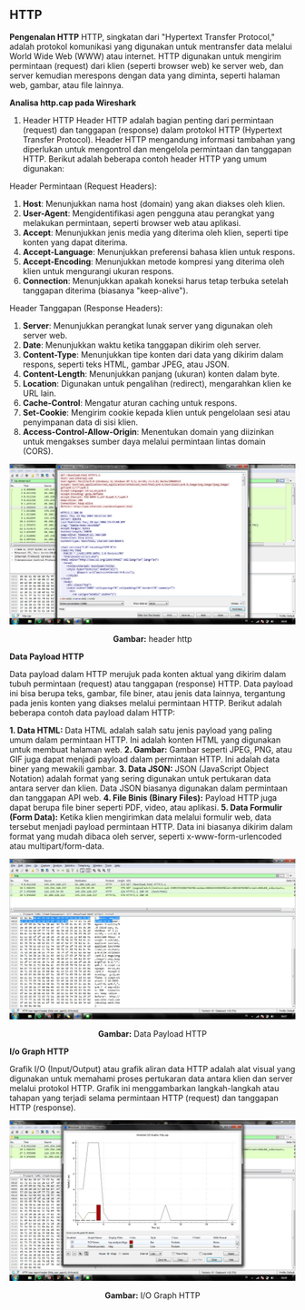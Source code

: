 ## HTTP
**Pengenalan HTTP**
HTTP, singkatan dari "Hypertext Transfer Protocol," adalah protokol komunikasi yang digunakan untuk mentransfer data melalui World Wide Web (WWW) atau internet. HTTP digunakan untuk mengirim permintaan (request) dari klien (seperti browser web) ke server web, dan server kemudian merespons dengan data yang diminta, seperti halaman web, gambar, atau file lainnya.

**Analisa http.cap pada Wireshark**

 1. Header HTTP
	 Header HTTP adalah bagian penting dari permintaan (request) dan tanggapan (response) dalam protokol HTTP (Hypertext Transfer Protocol). Header HTTP mengandung informasi tambahan yang diperlukan untuk mengontrol dan mengelola permintaan dan tanggapan HTTP. Berikut adalah beberapa contoh header HTTP yang umum digunakan:

Header Permintaan (Request Headers):

1.  **Host**: Menunjukkan nama host (domain) yang akan diakses oleh klien.
2.  **User-Agent**: Mengidentifikasi agen pengguna atau perangkat yang melakukan permintaan, seperti browser web atau aplikasi.
3.  **Accept**: Menunjukkan jenis media yang diterima oleh klien, seperti tipe konten yang dapat diterima.
4.  **Accept-Language**: Menunjukkan preferensi bahasa klien untuk respons.
5.  **Accept-Encoding**: Menunjukkan metode kompresi yang diterima oleh klien untuk mengurangi ukuran respons.
6.  **Connection**: Menunjukkan apakah koneksi harus tetap terbuka setelah tanggapan diterima (biasanya "keep-alive").

Header Tanggapan (Response Headers):

1.  **Server**: Menunjukkan perangkat lunak server yang digunakan oleh server web.
2.  **Date**: Menunjukkan waktu ketika tanggapan dikirim oleh server.
3.  **Content-Type**: Menunjukkan tipe konten dari data yang dikirim dalam respons, seperti teks HTML, gambar JPEG, atau JSON.
4.  **Content-Length**: Menunjukkan panjang (ukuran) konten dalam byte.
5.  **Location**: Digunakan untuk pengalihan (redirect), mengarahkan klien ke URL lain.
6.  **Cache-Control**: Mengatur aturan caching untuk respons.
7.  **Set-Cookie**: Mengirim cookie kepada klien untuk pengelolaan sesi atau penyimpanan data di sisi klien.
8.  **Access-Control-Allow-Origin**: Menentukan domain yang diizinkan untuk mengakses sumber daya melalui permintaan lintas domain (CORS).

<div align="center">
<img src="assets/header-http.jpg">
<p><strong>Gambar:</strong> header http</p>
</div>

**Data Payload HTTP**

Data payload dalam HTTP merujuk pada konten aktual yang dikirim dalam tubuh permintaan (request) atau tanggapan (response) HTTP. Data payload ini bisa berupa teks, gambar, file biner, atau jenis data lainnya, tergantung pada jenis konten yang diakses melalui permintaan HTTP. Berikut adalah beberapa contoh data payload dalam HTTP:

**1. Data HTML:** Data HTML adalah salah satu jenis payload yang paling umum dalam permintaan HTTP. Ini adalah konten HTML yang digunakan untuk membuat halaman web. 
**2. Gambar:** Gambar seperti JPEG, PNG, atau GIF juga dapat menjadi payload dalam permintaan HTTP. Ini adalah data biner yang mewakili gambar.
**3. Data JSON:** JSON (JavaScript Object Notation) adalah format yang sering digunakan untuk pertukaran data antara server dan klien. Data JSON biasanya digunakan dalam permintaan dan tanggapan API web.
**4. File Binis (Binary Files):** Payload HTTP juga dapat berupa file biner seperti PDF, video, atau aplikasi.
**5. Data Formulir (Form Data):** Ketika klien mengirimkan data melalui formulir web, data tersebut menjadi payload permintaan HTTP. Data ini biasanya dikirim dalam format yang mudah dibaca oleh server, seperti x-www-form-urlencoded atau multipart/form-data.

<div align="center">
<img src="assets/data_paylaqod-http.jpg">
<p><strong>Gambar:</strong> Data Payload HTTP</p>
</div>

**I/o Graph HTTP**

Grafik I/O (Input/Output) atau grafik aliran data HTTP adalah alat visual yang digunakan untuk memahami proses pertukaran data antara klien dan server melalui protokol HTTP. Grafik ini menggambarkan langkah-langkah atau tahapan yang terjadi selama permintaan HTTP (request) dan tanggapan HTTP (response).
<div align="center">
<img src="assets/io-graph-http.jpg">
<p><strong>Gambar:</strong> I/O Graph HTTP</p>
</div>


